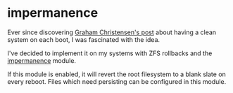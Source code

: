 # impermanence

Ever since discovering [Graham Christensen's post](https://grahamc.com/blog/erase-your-darlings/) about having a clean system on each boot, I was fascinated with the idea.

I've decided to implement it on my systems with ZFS rollbacks and the [impermanence](https://github.com/nix-community/impermanence) module.

If this module is enabled, it will revert the root filesystem to a blank slate on every reboot. Files which need persisting can be configured in this module.
